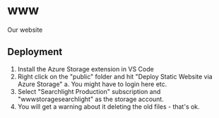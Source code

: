 # www
Our website

## Deployment

1. Install the Azure Storage extension in VS Code
2. Right click on the "public" folder and hit "Deploy Static Website via Azure Storage"
    a. You might have to login here etc.
3. Select "Searchlight Production" subscription and "wwwstoragesearchlight" as the storage account.
4. You will get a warning about it deleting the old files - that's ok.